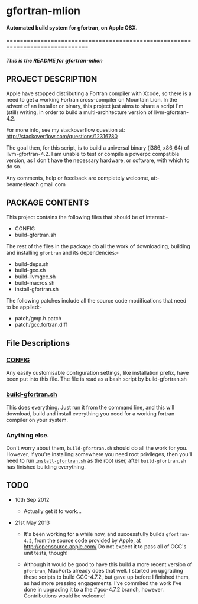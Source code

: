 # gfortran-mlion

#### Automated build system for gfortran, on Apple OSX.

==============================================================================

##### This is the README for gfortran-mlion


## PROJECT DESCRIPTION

Apple have stopped distributing a Fortran compiler with Xcode, so there 
is a need to get a working Fortran cross-compiler on Mountain Lion. In
the advent of an installer or binary, this project just aims to share 
a script I'm (still) writing, in order to build a multi-architecture 
version of llvm-gfortran-4.2.

For more info, see my stackoverflow question at:
     http://stackoverflow.com/questions/12316780

The goal then, for this script, is to build a universal binary
(i386, x86\_64) of llvm-gfortran-4.2. I am unable to test or compile a
powerpc compatible version, as I don't have the necessary hardware, or
software, with which to do so.

Any comments, help or feedback are completely welcome, at:-
    beamesleach <at> gmail <dot> com


## PACKAGE CONTENTS

This project contains the following files that should be of interest:-

  - CONFIG
  - build-gfortran.sh

The rest of the files in the package do all the work of downloading,
building and installing `gfortran` and its dependencies:-

  - build-deps.sh
  - build-gcc.sh
  - build-llvmgcc.sh
  - build-macros.sh
  - install-gfortran.sh

The following patches include all the source code modifications that need
to be applied:-

  - patch/gmp.h.patch
  - patch/gcc.fortran.diff

## File Descriptions

### [CONFIG]

Any easily customisable configuration settings, like installation prefix,
have been put into this file. The file is read as a bash script by
build-gfortran.sh


### [build-gfortran.sh]

This does everything. Just run it from the command line, and this will 
download, build and install everything you need for a working fortran 
compiler on your system.


### Anything else.

Don't worry about them, `build-gfortran.sh` should do all the work for you.
However, if you're installing somewhere you need root privileges, then you'll
need to run [`install-gfortran.sh`][install-gfortran.sh] as the root user, after `build-gfortran.sh`
has finished building everything.


## TODO

* 10th Sep 2012

  - Actually get it to work...

* 21st May 2013

  - It's been working for a while now, and successfully builds `gfortran-4.2`,
    from the source code provided by Apple, at http://opensource.apple.com/
    Do not expect it to pass all of GCC's unit tests, though!

  - Although it would be good to have this build a more recent version of 
    `gfortran`, MacPorts already does that well. I started on upgrading these
    scripts to build GCC-4.7.2, but gave up before I finished them, as had more
    pressing engagements. I've commited the work I've done in upgrading it to
    a the #gcc-4.7.2 branch, however. Contributions would be welcome!

[build-gfortran.sh]: ./build-gfortran.sh
[CONFIG]: ./CONFIG
[install-gfortran.sh]: ./install-gfortran.sh
